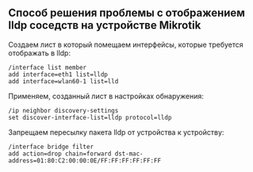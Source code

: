 ## Способ решения проблемы с отображением lldp соседств на устройстве Mikrotik

Создаем лист в который помещаем интерфейсы, которые требуется отображать в lldp:

```
/interface list member
add interface=eth1 list=lldp
add interface=wlan60-1 list=lld
```

Применяем, созданный лист в настройках обнаружения:

```
/ip neighbor discovery-settings
set discover-interface-list=lldp protocol=lldp
```

Запрещаем пересылку пакета lldp от устройства к устройству:

```
/interface bridge filter
add action=drop chain=forward dst-mac-address=01:80:C2:00:00:0E/FF:FF:FF:FF:FF:FF
```
